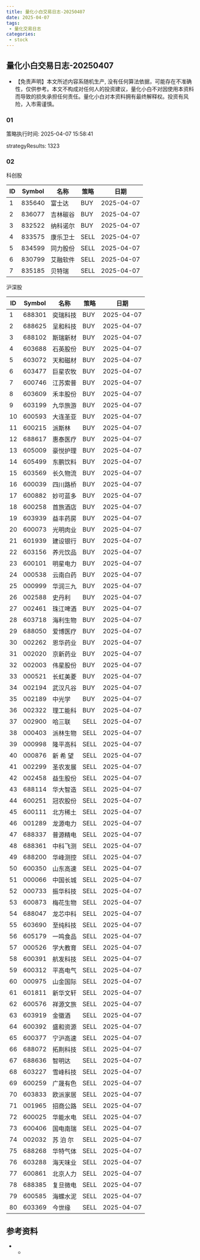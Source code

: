 ```yaml
---
title: 量化小白交易日志-20250407
date: 2025-04-07
tags:
 - 量化交易日志
categories: 
 - stock
---
```


## 量化小白交易日志-20250407

- 【免责声明】本文所述内容系随机生产, 没有任何算法依据，可能存在不准确性，仅供参考。本文不构成对任何人的投资建议，量化小白不对因使用本资料而导致的损失承担任何责任。量化小白对本资料拥有最终解释权。投资有风险，入市需谨慎。

### 01

策略执行时间: 2025-04-07 15:58:41

strategyResults: 1323

### 02

科创股

|ID|Symbol|名称|策略|日期|
| ---- | ---- | ---- | ---- | ---- |
|1|835640|富士达|BUY|2025-04-07|
|2|836077|吉林碳谷|BUY|2025-04-07|
|3|832522|纳科诺尔|BUY|2025-04-07|
|4|833575|康乐卫士|SELL|2025-04-07|
|5|834599|同力股份|SELL|2025-04-07|
|6|830799|艾融软件|SELL|2025-04-07|
|7|835185|贝特瑞|SELL|2025-04-07|

沪深股

|ID|Symbol|名称|策略|日期|
| ---- | ---- | ---- | ---- | ---- |
|1|688301|奕瑞科技|BUY|2025-04-07|
|2|688625|呈和科技|BUY|2025-04-07|
|3|688102|斯瑞新材|BUY|2025-04-07|
|4|603688|石英股份|BUY|2025-04-07|
|5|603072|天和磁材|BUY|2025-04-07|
|6|603477|巨星农牧|BUY|2025-04-07|
|7|600746|江苏索普|BUY|2025-04-07|
|8|603609|禾丰股份|BUY|2025-04-07|
|9|603199|九华旅游|BUY|2025-04-07|
|10|600593|大连圣亚|BUY|2025-04-07|
|11|600215|派斯林|BUY|2025-04-07|
|12|688617|惠泰医疗|BUY|2025-04-07|
|13|605009|豪悦护理|BUY|2025-04-07|
|14|605499|东鹏饮料|BUY|2025-04-07|
|15|603569|长久物流|BUY|2025-04-07|
|16|600039|四川路桥|BUY|2025-04-07|
|17|600882|妙可蓝多|BUY|2025-04-07|
|18|600258|首旅酒店|BUY|2025-04-07|
|19|603939|益丰药房|BUY|2025-04-07|
|20|600073|光明肉业|BUY|2025-04-07|
|21|601939|建设银行|BUY|2025-04-07|
|22|603156|养元饮品|BUY|2025-04-07|
|23|600101|明星电力|BUY|2025-04-07|
|24|000538|云南白药|BUY|2025-04-07|
|25|000999|华润三九|BUY|2025-04-07|
|26|002588|史丹利|BUY|2025-04-07|
|27|002461|珠江啤酒|BUY|2025-04-07|
|28|603718|海利生物|BUY|2025-04-07|
|29|688050|爱博医疗|BUY|2025-04-07|
|30|002262|恩华药业|BUY|2025-04-07|
|31|002020|京新药业|BUY|2025-04-07|
|32|002003|伟星股份|BUY|2025-04-07|
|33|000521|长虹美菱|BUY|2025-04-07|
|34|002194|武汉凡谷|BUY|2025-04-07|
|35|002189|中光学|BUY|2025-04-07|
|36|002322|理工能科|BUY|2025-04-07|
|37|002900|哈三联|SELL|2025-04-07|
|38|000403|派林生物|SELL|2025-04-07|
|39|000998|隆平高科|SELL|2025-04-07|
|40|000876|新 希 望|SELL|2025-04-07|
|41|002299|圣农发展|SELL|2025-04-07|
|42|002458|益生股份|SELL|2025-04-07|
|43|688114|华大智造|SELL|2025-04-07|
|44|600251|冠农股份|SELL|2025-04-07|
|45|600111|北方稀土|SELL|2025-04-07|
|46|001289|龙源电力|SELL|2025-04-07|
|47|688337|普源精电|SELL|2025-04-07|
|48|688361|中科飞测|SELL|2025-04-07|
|49|688200|华峰测控|SELL|2025-04-07|
|50|600350|山东高速|SELL|2025-04-07|
|51|000066|中国长城|SELL|2025-04-07|
|52|000733|振华科技|SELL|2025-04-07|
|53|600873|梅花生物|SELL|2025-04-07|
|54|688047|龙芯中科|SELL|2025-04-07|
|55|603690|至纯科技|SELL|2025-04-07|
|56|605179|一鸣食品|SELL|2025-04-07|
|57|000526|学大教育|SELL|2025-04-07|
|58|600391|航发科技|SELL|2025-04-07|
|59|600312|平高电气|SELL|2025-04-07|
|60|000975|山金国际|SELL|2025-04-07|
|61|601811|新华文轩|SELL|2025-04-07|
|62|600576|祥源文旅|SELL|2025-04-07|
|63|603919|金徽酒|SELL|2025-04-07|
|64|600392|盛和资源|SELL|2025-04-07|
|65|600377|宁沪高速|SELL|2025-04-07|
|66|688072|拓荆科技|SELL|2025-04-07|
|67|688636|智明达|SELL|2025-04-07|
|68|603227|雪峰科技|SELL|2025-04-07|
|69|600259|广晟有色|SELL|2025-04-07|
|70|603833|欧派家居|SELL|2025-04-07|
|71|001965|招商公路|SELL|2025-04-07|
|72|600025|华能水电|SELL|2025-04-07|
|73|600406|国电南瑞|SELL|2025-04-07|
|74|002032|苏 泊 尔|SELL|2025-04-07|
|75|688268|华特气体|SELL|2025-04-07|
|76|603288|海天味业|SELL|2025-04-07|
|77|600861|北京人力|SELL|2025-04-07|
|78|688385|复旦微电|SELL|2025-04-07|
|79|600585|海螺水泥|SELL|2025-04-07|
|80|603369|今世缘|SELL|2025-04-07|

## 参考资料

- -